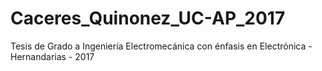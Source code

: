 # Caceres_Quinonez_UC-AP_2017
Tesis de Grado a Ingeniería Electromecánica con énfasis en Electrónica - Hernandarias - 2017
